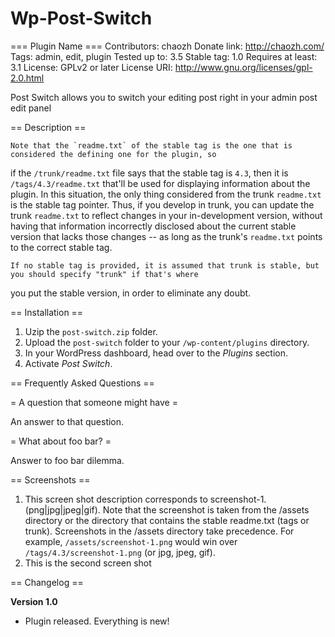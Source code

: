 Wp-Post-Switch
==============

=== Plugin Name ===
Contributors: chaozh
Donate link: http://chaozh.com/
Tags: admin, edit, plugin 
Tested up to: 3.5
Stable tag: 1.0
Requires at least: 3.1
License: GPLv2 or later
License URI: http://www.gnu.org/licenses/gpl-2.0.html

Post Switch allows you to switch your editing post right in your admin post edit panel

== Description ==

    Note that the `readme.txt` of the stable tag is the one that is considered the defining one for the plugin, so
if the `/trunk/readme.txt` file says that the stable tag is `4.3`, then it is `/tags/4.3/readme.txt` that'll be used
for displaying information about the plugin.  In this situation, the only thing considered from the trunk `readme.txt`
is the stable tag pointer.  Thus, if you develop in trunk, you can update the trunk `readme.txt` to reflect changes in
your in-development version, without having that information incorrectly disclosed about the current stable version
that lacks those changes -- as long as the trunk's `readme.txt` points to the correct stable tag.

    If no stable tag is provided, it is assumed that trunk is stable, but you should specify "trunk" if that's where
you put the stable version, in order to eliminate any doubt.

== Installation ==

1. Uzip the `post-switch.zip` folder.
1. Upload the `post-switch` folder to your `/wp-content/plugins` directory.
1. In your WordPress dashboard, head over to the *Plugins* section.
1. Activate *Post Switch*.

== Frequently Asked Questions ==

= A question that someone might have =

An answer to that question.

= What about foo bar? =

Answer to foo bar dilemma.

== Screenshots ==

1. This screen shot description corresponds to screenshot-1.(png|jpg|jpeg|gif). Note that the screenshot is taken from
the /assets directory or the directory that contains the stable readme.txt (tags or trunk). Screenshots in the /assets 
directory take precedence. For example, `/assets/screenshot-1.png` would win over `/tags/4.3/screenshot-1.png` 
(or jpg, jpeg, gif).
2. This is the second screen shot

== Changelog ==

**Version 1.0**

* Plugin released.  Everything is new!